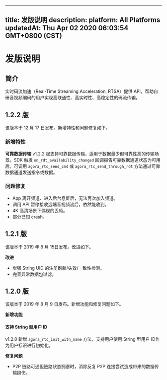
---
title: 发版说明
description: 
platform: All Platforms
updatedAt: Thu Apr 02 2020 06:03:54 GMT+0800 (CST)
---
# 发版说明
## 简介
实时码流加速（Real-Time Streaming Acceleration, RTSA）提供 API，帮助自研音视频编码的用户实现高联通性、高实时性、高稳定性的码流传输。

## 1.2.2 版
该版本于 12 月 17 日发布。新增特性和问题修复如下。

### 新增特性
**可靠数据传输**
v1.2.2 起支持可靠数据传输，适用于数据量少但可靠性高的传输场景。SDK 触发 `on_rdt_availability_changed` 回调报告可靠数据通道状态为可用后，可调用 `agora_rtc_send_cmd` 或 `agora_rtc_send_through_rdt` 方法通过可靠数据通道发送指令或数据。

### 问题修复
* App 离开频道、进入后台息屏后，无法再次加入频道。
* 调用 API 暂停接收远端音视频流后，依然能收到。
* 4K 高清场景下偶现的丢帧。
* 部分已知 crash。

## 1.2.1 版
该版本于 2019 年 8 月 15日发布。改进如下。

**改进**
- 增强 String UID 的注册刷新/失效/一致性检测。
- 完善异常数据包过滤。

## 1.2.0 版
该版本于 2019 年 8 月 9 日发布。新增功能和修复问题如下。

**新增功能**
#### 支持 String 型用户 ID
v1.2.0 新增 `agora_rtc_init_with_name` 方法，支持用户使用 String 型用户 ID作为用户标识进行初始化。

**修复问题**
- P2P 链路可通但链路状态拥塞时，消除反复 P2P 连接尝试造成带来的数据传输损伤。

